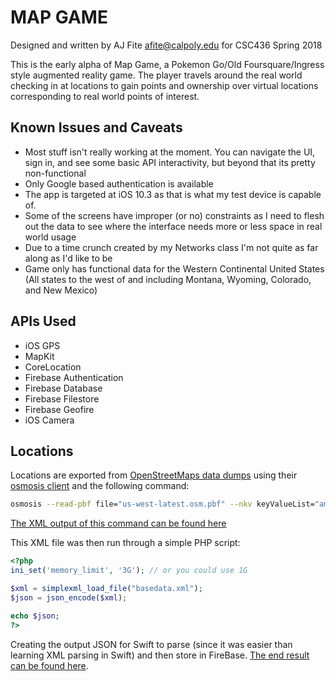 # MAP GAME

Designed and written by AJ Fite <afite@calpoly.edu> for CSC436 Spring 2018

This is the early alpha of Map Game, a Pokemon Go/Old Foursquare/Ingress style augmented reality game.  The player travels around the real world checking in at locations to gain points and ownership over virtual locations corresponding to real world points of interest.

## Known Issues and Caveats

* Most stuff isn't really working at the moment.  You can navigate the UI, sign in, and see some basic API interactivity, but beyond that its pretty non-functional
* Only Google based authentication is available
* The app is targeted at iOS 10.3 as that is what my test device is capable of.
* Some of the screens have improper (or no) constraints as I need to flesh out the data to see where the interface needs more or less space in real world usage
* Due to a time crunch created by my Networks class I'm not quite as far along as I'd like to be
* Game only has functional data for the Western Continental United States (All states to the west of and including Montana, Wyoming, Colorado, and New Mexico)

## APIs Used

* iOS GPS
* MapKit
* CoreLocation
* Firebase Authentication
* Firebase Database
* Firebase Filestore
* Firebase Geofire
* iOS Camera

## Locations

Locations are exported from [OpenStreetMaps data dumps](https://download.geofabrik.de/north-america/us-west.html) using their [osmosis client](https://wiki.openstreetmap.org/wiki/Osmosis) and the following command:

```bash
osmosis --read-pbf file="us-west-latest.osm.pbf" --nkv keyValueList="amenity.townhall,amenity.library,amenity.school,amenity.university,amenity.hospital,amenity.fountain,amenity.theatre,amenity.animal_shelter,amenity.clock,amenity.courthouse,amenity.fire_station,amenity.post_office,amenity.police,amenity.ranger_station,natural.peak,natural.volcano,natural.beach,natural.cave_entrance" --tf accept-nodes name=* --wx "filtered.xml"
```

[The XML output of this command can be found here](https://projects.ajfite.com/csc436-finalproject/basedata.xml)

This XML file was then run through a simple PHP script:

```php
<?php
ini_set('memory_limit', '3G'); // or you could use 1G

$xml = simplexml_load_file("basedata.xml");
$json = json_encode($xml);

echo $json;
?>
```

Creating the output JSON for Swift to parse (since it was easier than learning XML parsing in Swift) and then store in FireBase.  [The end result can be found here](https://projects.ajfite.com/csc436-finalproject/basedata.json).
